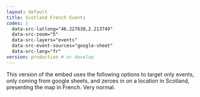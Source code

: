 ```yaml
---
layout: default
title: Scotland French Events
codes: |
  data-src-latlong="46.227638,2.213749"
  data-src-zoom="5"
  data-src-layers="events"
  data-src-event-sources="google-sheet"
  data-src-lang="fr"
version: production # or develop
---
```


This version of the embed uses the following options to target only events, only coming from google sheets, and zeroes in on a location in Scotland, presenting the map in French. Very normal.
